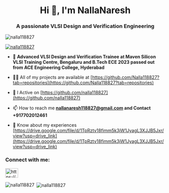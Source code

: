 <h1 align="center">Hi 👋, I'm NallaNaresh</h1>
<h3 align="center">A passionate VLSI Design and Verification Engineering</h3>

<p align="left"> <img src="https://komarev.com/ghpvc/?username=nalla118827&label=Profile%20views&color=0e75b6&style=flat" alt="nalla118827" /> </p>

<p align="left"> <a href="https://github.com/ryo-ma/github-profile-trophy"><img src="https://github-profile-trophy.vercel.app/?username=nalla118827" alt="nalla118827" /></a> </p>

- 🌱 **Advanced VLSI Design and Verification Trainee at Maven Silicon VLSI Training Centre, Bengaluru and B.Tech ECE 2023 passed out from ACE Engineering College, Hyderabad**

- 👨‍💻 All of my projects are available at [https://github.com/Nalla118827?tab=repositories](https://github.com/Nalla118827?tab=repositories)

- 📝 I Active on [https://github.com/nalla118827](https://github.com/nalla118827)

- 📫 How to reach me **nallanaresh118827@gmail.com and Contact +917702012461**

- 📄 Know about my experiences [https://drive.google.com/file/d/1TpRztv18fimm5k3jW1JyagL3XJJB5Jxr/view?usp=drive_link](https://drive.google.com/file/d/1TpRztv18fimm5k3jW1JyagL3XJJB5Jxr/view?usp=drive_link)

<h3 align="left">Connect with me:</h3>
<p align="left">
<a href="https://linkedin.com/in/https://www.linkedin.com/in/nalla-naresh/" target="blank"><img align="center" src="https://raw.githubusercontent.com/rahuldkjain/github-profile-readme-generator/master/src/images/icons/Social/linked-in-alt.svg" alt="https://www.linkedin.com/in/nalla-naresh/" height="30" width="40" /></a>
</p>

<p><img align="left" src="https://github-readme-stats.vercel.app/api/top-langs?username=nalla118827&show_icons=true&locale=en&layout=compact" alt="nalla118827" /></p>

<p>&nbsp;<img align="center" src="https://github-readme-stats.vercel.app/api?username=nalla118827&show_icons=true&locale=en" alt="nalla118827" /></p>
